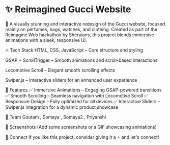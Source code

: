 # ✨ Reimagined Gucci Website
🚀 A visually stunning and interactive redesign of the Gucci website, focused mainly on perfumes, bags, watches, and clothing. Created as part of the Reimagine Web hackathon by Sheryians, this project blends immersive animations with a sleek, responsive UI.

🔥 Tech Stack
HTML, CSS, JavaScript – Core structure and styling

GSAP + ScrollTrigger – Smooth animations and scroll-based interactions

Locomotive Scroll – Elegant smooth scrolling effects

Swiper.js – Interactive sliders for an enhanced user experience

🎯 Features
✅ Immersive Animations – Engaging GSAP-powered transitions
✅ Smooth Scrolling – Seamless navigation with Locomotive Scroll
✅ Responsive Design – Fully optimized for all devices
✅ Interactive Sliders – Swiper.js integration for a dynamic product showcase

👥 Team
Goutam , Somaya , Somaya2 , Priyanshi

📸 Screenshots
(Add some screenshots or a GIF showcasing animations)

🌟 Connect
If you like this project, consider giving it a ⭐ and let's connect!
